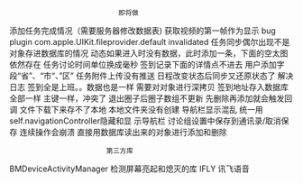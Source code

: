                                即将做
添加任务完成情况（需要服务器修改数据表)
获取视频的第一帧作为显示
                                bug
plugin com.apple.UIKit.fileprovider.default invalidated
任务同步偶尔出现不是对象存进数据库的情况
动态如果进入时没有数据，此时添加一条，下面的空太图依然存在
任务讨论时间单位换成毫秒
签到记录下面的详情点不进去
用户添加字段“省”、“市“、”区”
任务附件上传没有推送
日程改变状态后同步又还原状态了
                               解决日志
签到全是上班。。数据也是一样                    需要对对象进行深拷贝
签到地址存入数据库全部一样                      主键一样，冲突了
退出圈子后圈子数组不更新                        先删除再添加就会触发回调
文件下载下来存不了本地                         本地文件夹没有创建
导航栏显示混乱                                统一用self.navigationController隐藏和显          示导航栏
讨论组设置中保存到通讯录/取消保存 连续操作会崩溃   直接用数据库读出来的对象进行添加和删除


                            第三方库
BMDeviceActivityManager             检测屏幕亮起和熄灭的库
IFLY                                讯飞语音
